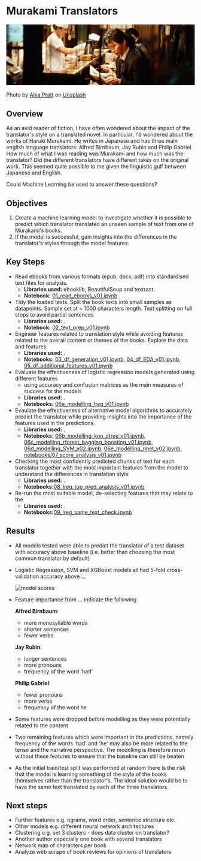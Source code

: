 # Murakami Translators

![Murakami Reader Header](https://github.com/steven-mcdonald/murakami_translators/blob/master/images/alva-pratt-a5ToDH34m0I-unsplash-crop.jpg)

Photo by [Alva Pratt](https://unsplash.com/@alvapratt?utm_source=unsplash&utm_medium=referral&utm_content=creditCopyText) on [Unsplash](https://unsplash.com/s/photos/japanese-reading?utm_source=unsplash&utm_medium=referral&utm_content=creditCopyText)

## Overview

As an avid reader of fiction, I have often wondered about the impact of the translator's style on a translated novel. In particular, I'd wondered about the works of Haruki Murakami. He writes in Japanese and has three main english language translators: Alfred Birnbaum, Jay Rubin and Philip Gabriel.  How much of what I was reading was Murakami and how much was the translator? Did the different translators have different takes on the original work. This seemed quite possible to me given the linguistic gulf between Japanese and English.

Could Machine Learning be used to answer these questions?

## Objectives

1. Create a machine learning model to investigate whether it is possible to predict which translator translated an unseen sample of text from one of Murakami's books.
2. If the model is successful, gain insights into the differences in the translator's styles through the model features.

## Key Steps

- Read ebooks from various formats (epub, docx, pdf) into standardised text files for analysis.
  -  **Libraries used:** ebooklib, BeautifulSoup and textract.
  - **Notebook:** [01_read_ebooks_v01.ipynb](https://github.com/steven-mcdonald/murakami_translators/blob/master/notebooks/01_read_ebooks_v01.ipynb)
- Tidy the loaded texts. Split the book texts into small samples as datapoints. Sample set at ~ 1000 characters length. Text splitting on full stops to avoid partial sentences
  - **Libraries used:** .
  - **Notebook:** [02_text_prep_v01.ipynb](https://github.com/steven-mcdonald/murakami_translators/blob/master/notebooks/02_text_prep_v01.ipynb)
- Engineer features related to translation style while avoiding features related to the overall content or themes of the books. Explore the data and features.
  - **Libraries used:** .
  - **Notebooks:** [03_df_generation_v01.ipynb](https://github.com/steven-mcdonald/murakami_translators/blob/master/notebooks/03_df_generation_v01.ipynb), [04_df_EDA_v01.ipynb](https://github.com/steven-mcdonald/murakami_translators/blob/master/notebooks/04_df_EDA_v01.ipynb),  [05_df_additional_features_v01.ipynb](https://github.com/steven-mcdonald/murakami_translators/blob/master/notebooks/05_df_additional_features_v01.ipynb)
- Evaluate the effectiveness of logistic regression models generated using different features
  - using accuracy and confusion matrices as the main measures of success for the models
  - **Libraries used:** .
  - **Notebooks:** [06a_modelling_lreg_v01.ipynb](https://github.com/steven-mcdonald/murakami_translators/blob/master/notebooks/06a_modelling_lreg_v01.ipynb)
- Evaulate the effectiveness of alternative model algorithms to accurately predict the translator while providing insights into the importance of the features used in the predictions
  - **Libraries used:** .
  - **Notebooks:** [06b_modelling_knn_dtree_v01.ipynb](https://github.com/steven-mcdonald/murakami_translators/blob/master/notebooks/06b_modelling_knn_dtree_v01.ipynb), [06c_modelling_rforest_bagging_boosting_v01.ipynb](https://github.com/steven-mcdonald/murakami_translators/blob/master/notebooks/06c_modelling_rforest_bagging_boosting_v01.ipynb), [06d_modelling_SVM_v02.ipynb](https://github.com/steven-mcdonald/murakami_translators/blob/master/notebooks/06d_modelling_SVM_v02.ipynb), [06e_modelling_nnet_v02.ipynb](https://github.com/steven-mcdonald/murakami_translators/blob/master/notebooks/06e_modelling_nnet_v02.ipynb), [notebooks/07_score_analysis_v01.ipynb](https://github.com/steven-mcdonald/murakami_translators/blob/master/notebooks/07_score_analysis_v01.ipynb)
- Checking the most confidently predicted chunks of text for each translator together with the most important features from the model to understand the differences in translation style
  - **Libraries used:** .
  - **Notebooks:**[08_lreg_top_pred_analysis_v01.ipynb](https://github.com/steven-mcdonald/murakami_translators/blob/master/notebooks/08_lreg_top_pred_analysis_v01.ipynb)
- Re-run the most suitable model, de-selecting features that may relate to the 
  - **Libraries used:** .
  - **Notebooks:**[09_lreg_same_text_check.ipynb](https://github.com/steven-mcdonald/murakami_translators/blob/master/notebooks/09_lreg_same_text_check.ipynb)

## Results

- All models tested were able to predict the translator of a test dataset with accuracy above baseline (i.e. better than choosing the most common translator by default)

- Logistic Regression, SVM and XGBoost models all had 5-fold cross-validation accuracy above ...

  ![model scores](https://github.com/steven-mcdonald/murakami_translators/blob/master/images/)

- Feature importance from ... indicate the following

  **Alfred Birnbaum**:

  - more monosyllable words
  - shorter sentences
  - fewer verbs

  **Jay Rubin**:

  - longer sentences
  - more pronouns
  - frequency of the word 'had'

  **Philip Gabriel**:

  - fewer pronouns
  - more verbs
  - frequency of the word he

- Some features were dropped before modelling as they were potentially related to the content 

- Two remaining features which were important in the predictions, namely frequency of the words 'had' and 'he' may also be more related to the tense and the narrative perspective. The modelling is therefore rerun without these features to ensure that the baseline can still be beaten

- As the initial train/test split was performed at random there is the risk that the model is learning something of the style of the books themselves rather than the translator's. The ideal solution would be to have the same text translated by each of the three translators. 

## Next steps

- Further features e.g. ngrams, word order, sentence structure etc.
- Other models e.g. different neural network architectures 
- Clustering e.g. set 3 clusters - does data cluster on translator?
- Another author especially one book with several translators
- Network map of characters per book
- Analyze web scrape of book reviews for opinions of translators